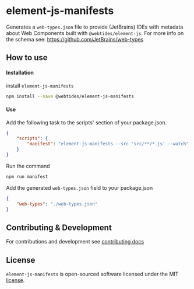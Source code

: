 # element-js-manifests

Generates a `web-types.json` file to provide (JetBrains) IDEs with metadata about Web Components built with `@webtides/element-js`.
For more info on the schema see: https://github.com/JetBrains/web-types

## How to use

#### Installation

install `element-js-manifests`

```sh
npm install --save @webtides/element-js-manifests
```

#### Use

Add the following task to the scripts' section of your package.json.

```json
{
    "scripts": {
        "manifest": "element-js-manifests --src 'src/**/*.js' --watch"
    }
}
```

Run the command

```sh
npm run manifest
```

Add the generated `web-types.json` field to your package.json

```json
{
    "web-types": "./web-types.json"
}
```

## Contributing & Development

For contributions and development see [contributing docs](.github/CONTRIBUTING.md)

## License

`element-js-manifests` is open-sourced software licensed under the MIT [license](LICENSE).
